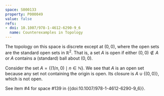 ```yaml
---
space: S000133
property: P000049
value: false
refs:
- doi: 10.1007/978-1-4612-6290-9_6
  name: Counterexamples in Topology
---
```


The topology on this space is discrete except at $(0,0)$, where the open sets are the standard open sets in $\mathbb{R}^2$.  That is, a set $A$ is open if either $(0,0)\notin A$ or $A$ contains a (standard) ball about $(0,0)$.  

Consider the set $A=\{(1/n,0)\mid n\in \mathbb{N}\}$.  We see that $A$ is an open set because any set not containing the origin is open.   Its closure is $A\cup \{(0,0)\}$, which is not open.

See item #4 for space #139 in {{doi:10.1007/978-1-4612-6290-9_6}}.
